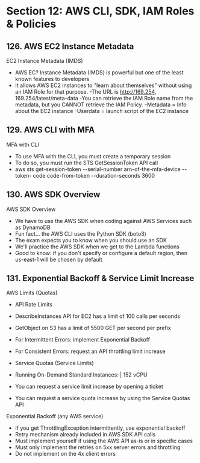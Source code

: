 # Section 12: AWS CLI, SDK, IAM Roles & Policies

## 126. AWS EC2 Instance Metadata

EC2 Instance Metadata (IMDS)

- AWS EC? Instance Metadata (IMDS) is powerful but one of the least known
features to developers
- It allows AWS EC2 instances to "learn about themselves” without using an
IAM Role for that purpose.
-The URL is http://169.254, 169.254/latest/meta-data
-You can retrieve the IAM Role name from the metadata, but you CANNOT
retrieve the IAM Policy.
-Metadata = Info about the EC2 instance
-Userdata = launch script of the EC2 instance

## 129. AWS CLI with MFA

MFA with CLI

- To use MFA with the CLI, you must create a temporary session
- To do so, you must run the STS GetSessionToken API call
- aws sts get-session-token --serial-number arn-of-the-mfa-device --token- code code-from-token --duration-seconds 3600

## 130. AWS SDK Overview

AWS SDK Overview

- We have to use the AWS SDK when coding against AWS Services such
as DynamoDB
- Fun fact... the AWS CLI uses the Python SDK (boto3)
- The exam expects you to know when you should use an SDK
- We'll practice the AWS SDK when we get to the Lambda functions
- Good to know: if you don't specify or configure a default region, then
us-east-1 will be chosen by default

## 131. Exponential Backoff & Service Limit Increase

AWS Limits (Quotas)

- API Rate Limits
 - Describelnstances API for EC2 has a limit of 100 calls per seconds
 - GetObject on S3 has a limit of 5500 GET per second per prefix
 - For Intermittent Errors: implement Exponential Backoff
 - For Consistent Errors: request an API throttling limit increase

- Service Quotas (Service Limits)
 - Running On-Demand Standard Instances: | 152 vCPU
 - You can request a service limit increase by opening a ticket
 - You can request a service quota increase by using the Service Quotas API

Exponential Backoff (any AWS service)

- If you get ThrottlingException intermittently, use exponential backoff
- Retry mechanism already included in AWS SDK API calls
- Must implement yourself if using the AWS API as-is or in specific cases
 - Must only implement the retries on 5xx server errors and throttling
 - Do not implement on the 4x client errors